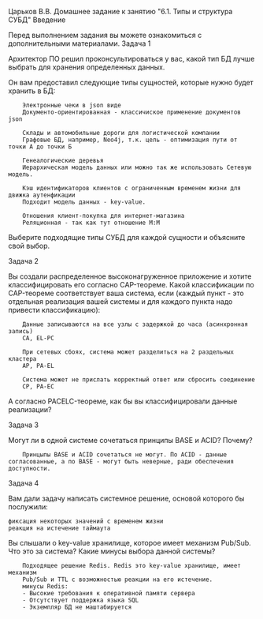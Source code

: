 Царьков В.В.
Домашнее задание к занятию "6.1. Типы и структура СУБД"
Введение

Перед выполнением задания вы можете ознакомиться с дополнительными материалами.
Задача 1

Архитектор ПО решил проконсультироваться у вас, какой тип БД лучше выбрать для хранения определенных данных.

Он вам предоставил следующие типы сущностей, которые нужно будет хранить в БД:
```
    Электронные чеки в json виде
	Документо-ориентированная - классичиское применение документов json
	
    Склады и автомобильные дороги для логистической компании
	Графовые БД, например, Neo4j, т.к. цель - оптимизация пути от точки А до точки Б
	
    Генеалогические деревья
	Иерархическая модель данных или можно так же использовать Сетевую модель.
	
    Кэш идентификаторов клиентов с ограниченным временем жизни для движка аутенфикации
	Подходит модель данных - key-value.
	
    Отношения клиент-покупка для интернет-магазина
	Реляционная - так как тут отношение М:М
```
Выберите подходящие типы СУБД для каждой сущности и объясните свой выбор.

Задача 2

Вы создали распределенное высоконагруженное приложение и хотите классифицировать его согласно CAP-теореме. Какой классификации по CAP-теореме соответствует ваша система, если (каждый пункт - это отдельная реализация вашей системы и для каждого пункта надо привести классификацию):
```
    Данные записываются на все узлы с задержкой до часа (асинхронная запись)
	CA, EL-PC
	
    При сетевых сбоях, система может разделиться на 2 раздельных кластера
	AP, PA-EL
	
    Система может не прислать корректный ответ или сбросить соединение
	CP, PA-EC	
```
А согласно PACELC-теореме, как бы вы классифицировали данные реализации?

Задача 3

Могут ли в одной системе сочетаться принципы BASE и ACID? Почему?
```
	Принцыпы BASE и ACID сочетаться не могут. По ACID - данные согласованные, а по BASE - могут быть неверные, ради обеспечения доступности.
```
Задача 4

Вам дали задачу написать системное решение, основой которого бы послужили:

    фиксация некоторых значений с временем жизни
    реакция на истечение таймаута

Вы слышали о key-value хранилище, которое имеет механизм Pub/Sub. Что это за система? Какие минусы выбора данной системы?
```	
	Подходящее решение Redis. Redis это key-value хранилище, имеет механизм
	Pub/Sub и TTL с возможностью реакции на его истечение.
	минусы Redis:
	- Высокие требования к оперативной памяти сервера
	- Отсутствует поддержка языка SQL
	- Экземпляр БД не маштабируется
```